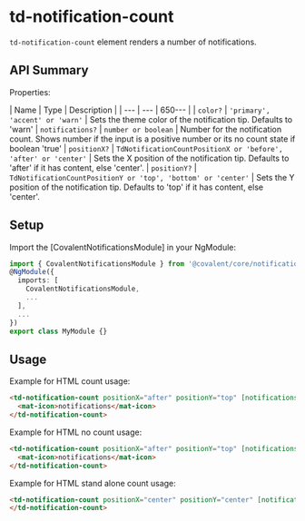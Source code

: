 # td-notification-count

`td-notification-count` element renders a number of notifications.

## API Summary

Properties:

| Name | Type | Description |
| --- | --- | 650--- |
| `color?` | `'primary', 'accent' or 'warn'` | Sets the theme color of the notification tip. Defaults to 'warn'
| `notifications?` | `number or boolean` | Number for the notification count. Shows number if the input is a positive number or its no count state if boolean 'true'
| `positionX?` | `TdNotificationCountPositionX or 'before', 'after' or 'center'` | Sets the X position of the notification tip. Defaults to 'after' if it has content, else 'center'.
| `positionY?` | `TdNotificationCountPositionY or 'top', 'bottom' or 'center'` | Sets the Y position of the notification tip. Defaults to 'top' if it has content, else 'center'.

## Setup

Import the [CovalentNotificationsModule] in your NgModule:

```typescript
import { CovalentNotificationsModule } from '@covalent/core/notifications';
@NgModule({
  imports: [
    CovalentNotificationsModule,
    ...
  ],
  ...
})
export class MyModule {}
```

## Usage

Example for HTML count usage:

```html
<td-notification-count positionX="after" positionY="top" [notifications]="1">
  <mat-icon>notifications</mat-icon>
</td-notification-count>
```

 Example for HTML no count usage:

```html
<td-notification-count positionX="after" positionY="top" [notifications]="true">
  <mat-icon>notifications</mat-icon>
</td-notification-count>
```

Example for HTML stand alone count usage:

```html
<td-notification-count positionX="center" positionY="center" [notifications]="1">
</td-notification-count>
```
